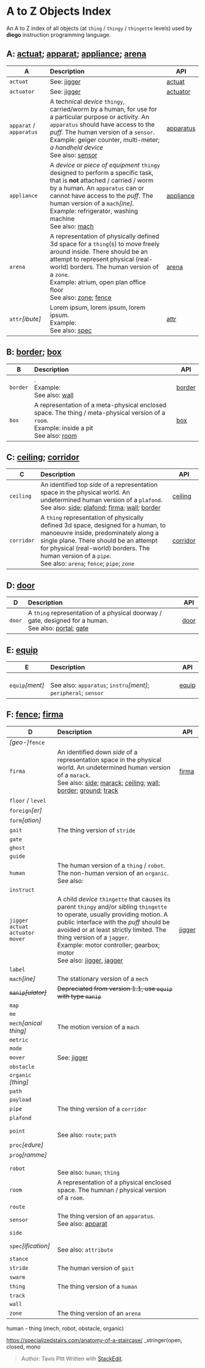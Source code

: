 # A to Z Objects Index
An A to Z index of all objects (at `thing` / `thingy` / `thingette` levels) used by **diego** instruction programming language.
## <a name="a"></a> A: [actuat](#actuat); [apparat](#apparat); [appliance](#appliance); [arena](#arena)
| A | Description | API |
|--|:--|--|
| `actuat` <a  name="actuat"></a> | See: [jigger](#jigger) | [actuat](/jigger.md) |
| `actuator` <a  name="actuator"></a> | See: [jigger](#jigger) | [actuator](/jigger.md) |
| `apparat` / `apparatus` <a name="apparat"></a>| A technical *device* `thingy`, carried/worm by a human, for use for a particular purpose or activity. An `apparatus` should have access to the _puff_. The human version of a `sensor`.<br>Example: geiger counter, multi-meter; *a handheld device*<br>See also: [sensor](#sensor)| [apparatus](/apparatus.md)
| `appliance` <a name="appliance"></a>| A *device* or *piece of equipment* `thingy` designed to perform a specific task, that is **not** attached / carried / worm by a human. An `apparatus` can or cannot have access to the _puff_. The human version of a `mach`*[ine].*<br>Example: refrigerator, washing machine<br>See also: [mach](#mach) | [appliance](/applicance.md)
| `arena` <a name="arena"></a> | A representation of physically defined 3d space for a `thing`(s) to move freely around inside. There should be an attempt to represent physical (real-world) borders. The human version of a `zone`.<br>Example: atrium, open plan office floor<br>See also: [zone](#zone); [fence](#fence) | [arena](/arena.md) |
| `attr`*[ibute]* <a name="arena"></a> | Lorem ipsum, lorem ipsum, lorem ipsum.<br>Example: <br>See also: [spec](#spec) | [attr](/attr.md) |
## <a name="b"></a> B: [border](#border); [box](#box)
| B | Description | API |
|--|:--|--|
| `border` <a name="border"></a> | .<br>Example: <br>See also: [wall](#wall) | [border](/border.md) |
| `box` <a name="box"></a> | A representation of a meta-physical enclosed space. The thing / meta-physical version of a `room`.<br>Example: inside a pit<br>See also: [room](#room) | [box](/box.md) |
## <a name="c"></a> C: [ceiling](#ceiling); [corridor](#corridor)
| C | Description | API |
|--|:--|--|
| `ceiling` <a name="ceiling"></a>| An identified top _side_ of a representation space in the physical world. An undetermined human version of a `plafond`.<br>See also: [side](#side); [plafond](#plafond); [firma](#firma); [wall](#wall); [border](#border) | [ceiling](/ceiling.md) |
| `corridor` <a name="corridor"></a> | A `thing` representation of physically defined 3d space, designed for a human, to manoeuvre inside, predominately along a single plane. There should be an attempt for physical (real-world) borders. The human version of a `pipe`.<br>See also: `arena`; `fence`; `pipe`; `zone` | [corridor](/corridor.md) |
## <a name="d"></a>D: [door](#door)
| D | Description | API |
|--|:--|--|
| `door` <a name="door"></a> | A `thing` representation of a physical doorway / gate, designed for a human.<br>See also: [portal](#portal); [gate](#gate) | [door](#door)
## <a name="e"></a>E: [equip](#equip)
| E | Description | API |
|--|:--|--|
| `equip`*[ment]* | <br>See also: `apparatus`; `instru`*[ment]*; `peripheral`;  `sensor` | [equip](equip.md) |
## <a name="f"></a>F: [fence](#fence); [firma](#firma)
| D | Description | API |
|--|:--|--|
| *[geo-]*`fence` <a name="fence"></a> | |
| `firma` <a name="firma"></a> | An identified down _side_ of a representation space in the physical world. An undetermined human version of a `marack`.<br>See also: [side](#side); [marack](#marack); [ceiling](#ceiling); [wall](#wall); [border](#border); [ground](#ground); [track](#track) | [firma](/firma.md) |
| `floor` / `level` | |
| `foreign`*[er]* | |
| `form`*[ation]* | |
| `gait` | The thing version of `stride` |
| `gate` | |
| `ghost` |  |
| `guide` | |
| `human` | The human version of a `thing` / `robot`.  The non-human version of an `organic`.<br>See also: |
| `instruct` | |
| `jigger`<br>`actuat`<br>`actuator`<br>`mover` <a  name="actuat"></a> | A child *device*  `thingette` that causes its parent `thingy` and/or sibling `thingette` to operate, usually providing motion. A public interface with the _puff_ should be avoided or at least strictly limited. The thing version of a `jagger`.<br>Example: motor controller; gearbox; motor<br>See also: [jigger](#jigger), [jagger](#jagger) | [jigger](/jigger.md) |
| `label` | |
| `mach`*[ine]* | The stationary version of a `mech` |
| ~~`manip`*[ulator]*~~ | ~~Depreciated from version 1.1, use `equip` with type `manip`~~|
| `map` | |
| `me` | |
| `mech`*[anical thing]* | The motion version of a `mach` |
| `metric` | |
| `mode` | |
| `mover` <a  name="mover"></a> | See: [jigger](#jigger) | |
| `obstacle` | |
| `organic` *[thing]* | |
| `path` | |
| `payload` | |
| `pipe` | The thing version of a `corridor` |
| `plafond` | |
| `point` | <br>See also: `route`; `path` |
| `proc`*[edure]* | |
| `prog`*[ramme]* | |
| `robot` | <br>See also: `human`; `thing` |
| `room` | A representation of a physical enclosed space. The humnan / physical version of a `room`.  
| `route` | |
| `sensor` | The thing version of an `apparatus`.<br>See also: [apparat](#apparat) |
| `side` | | |
| `spec`*[ification]* | <br>See also: `attribute` |
| `stance` |  |
| `stride` | The human version of `gait` |
| `swarm` | |
| `thing` | The thing version of a `human` |
| `track` | |
| `wall` | |
| `zone` | The thing version of an `arena` |

human - thing (mech, robot, obstacle, organic)

https://specializedstairs.com/anatomy-of-a-staircase/
_stringer(open, closed, mono


> Author: Tavis PItt
> Written with [StackEdit](https://stackedit.io/).
<!--stackedit_data:
eyJoaXN0b3J5IjpbMjE0MTcxMDA2MV19
-->
